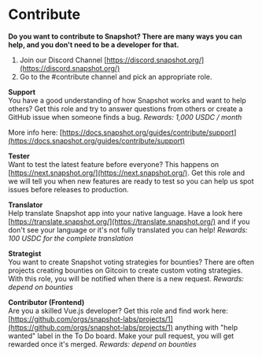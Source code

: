 # Contribute

**Do you want to contribute to Snapshot? There are many ways you can help, and you don't need to be a developer for that.**

1. Join our Discord Channel [https://discord.snapshot.org/](https://discord.snapshot.org/)
2. Go to the \#contribute channel and pick an appropriate role. 

**Support**  
You have a good understanding of how Snapshot works and want to help others? Get this role and try to answer questions from others or create a GitHub issue when someone finds a bug. _Rewards: 1,000 USDC / month_

More info here: [https://docs.snapshot.org/guides/contribute/support](https://docs.snapshot.org/guides/contribute/support)

**Tester**  
Want to test the latest feature before everyone? This happens on [https://next.snapshot.org/](https://next.snapshot.org/). Get this role and we will tell you when new features are ready to test so you can help us spot issues before releases to production.

**Translator**  
Help translate Snapshot app into your native language. Have a look here [https://translate.snapshot.org/](https://translate.snapshot.org/) and if you don't see your language or it's not fully translated you can help! _Rewards: 100 USDC for the complete translation_

**Strategist**  
You want to create Snapshot voting strategies for bounties? There are often projects creating bounties on Gitcoin to create custom voting strategies. With this role, you will be notified when there is a new request. _Rewards: depend on bounties_

**Contributor \(Frontend\)**  
Are you a skilled Vue.js developer? Get this role and find work here: [https://github.com/orgs/snapshot-labs/projects/1](https://github.com/orgs/snapshot-labs/projects/1) anything with "help wanted" label in the To Do board. Make your pull request, you will get rewarded once it's merged. _Rewards: depend on bounties_

